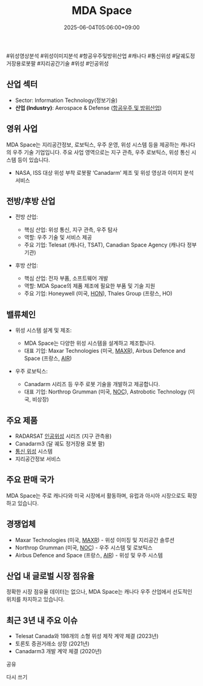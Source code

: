 ﻿---
title: "MDA Space"
date: 2025-06-04T05:06:00+09:00
lastmod: 2025-06-04T05:06:00+09:00
type: docs
sidebar:
  open: true
weight: 555
---
<div style="display:none">
  <meta property="article:published_time" content="2025-06-03T20:06:00Z" />
  <meta property="article:modified_time" content="2025-06-03T20:06:00Z" />
</div>
#위성영상분석 #위성이미지분석 #항공우주및방위산업 #캐나다 #통신위성 #달궤도정거장용로봇팔 #지리공간기술 #위성 #인공위성 

## 산업 섹터

- Sector: Information Technology(정보기술)
- **산업 (Industry)**: Aerospace & Defense ([항공우주 및 방위산업](/industry-study/항공우주-및-방위산업/))
## 영위 사업

MDA Space는 지리공간정보, 로보틱스, 우주 운영, 위성 시스템 등을 제공하는 캐나다의 우주 기술 기업입니다. 주요 사업 영역으로는 지구 관측, 우주 로보틱스, 위성 통신 시스템 등이 있습니다.

- NASA, ISS 대상 위성 부착 로봇팔 ‘Canadarm’ 제조 및 위성 영상과 이미지 분석 서비스

## 전방/후방 산업

- 전방 산업:
    
    - 핵심 산업: 위성 통신, 지구 관측, 우주 탐사
    - 역할: 우주 기술 및 서비스 제공
    - 주요 기업: Telesat (캐나다, TSAT), Canadian Space Agency (캐나다 정부 기관)
    
- 후방 산업:
    
    - 핵심 산업: 전자 부품, 소프트웨어 개발
    - 역할: MDA Space의 제품 제조에 필요한 부품 및 기술 지원
    - 주요 기업: Honeywell (미국, [HON](/company-analysis/hon/)), Thales Group (프랑스, HO)

## 밸류체인

- 위성 시스템 설계 및 제조:
    
    - MDA Space는 다양한 위성 시스템을 설계하고 제조합니다.
    - 대표 기업: Maxar Technologies (미국, [MAXR](/company-analysis/maxr/)), Airbus Defence and Space (프랑스, [AIR](/company-analysis/air/))
    
- 우주 로보틱스:
    
    - Canadarm 시리즈 등 우주 로봇 기술을 개발하고 제공합니다.
    - 대표 기업: Northrop Grumman (미국, [NOC](/company-analysis/noc/)), Astrobotic Technology (미국, 비상장)

## 주요 제품

- RADARSAT [인공위성](/industry-study/인공위성/) 시리즈 (지구 관측용)
- Canadarm3 (달 궤도 정거장용 로봇 팔)
- [통신 위성](/industry-study/통신-위성/) 시스템
- 지리공간정보 서비스

## 주요 판매 국가

MDA Space는 주로 캐나다와 미국 시장에서 활동하며, 유럽과 아시아 시장으로도 확장하고 있습니다.

## 경쟁업체

- Maxar Technologies (미국, [MAXR](/company-analysis/maxr/)) - 위성 이미징 및 지리공간 솔루션
- Northrop Grumman (미국, [NOC](/company-analysis/noc/)) - 우주 시스템 및 로보틱스
- Airbus Defence and Space (프랑스, [AIR](/company-analysis/air/)) - 위성 및 우주 시스템

## 산업 내 글로벌 시장 점유율

정확한 시장 점유율 데이터는 없으나, MDA Space는 캐나다 우주 산업에서 선도적인 위치를 차지하고 있습니다.

## 최근 3년 내 주요 이슈

- Telesat Canada와 198개의 소형 위성 제작 계약 체결 (2023년)
- 토론토 증권거래소 상장 (2021년)
- Canadarm3 개발 계약 체결 (2020년)

공유

다시 쓰기
